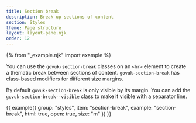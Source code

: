 ```yaml
---
title: Section break
description: Break up sections of content
section: Styles
theme: Page structure
layout: layout-pane.njk
order: 12
---
```


{% from "_example.njk" import example %}

You can use the `govuk-section-break` classes on an `<hr>` element to create a thematic break between sections of content. `govuk-section-break` has class-based modifiers for different size margins.

By default `govuk-section-break` is only visible by its margin. You can add the `govuk-section-break--visible` class to make it visible with a separator line.

{{ example({ group: "styles", item: "section-break", example: "section-break", html: true, open: true, size: "m" }) }}